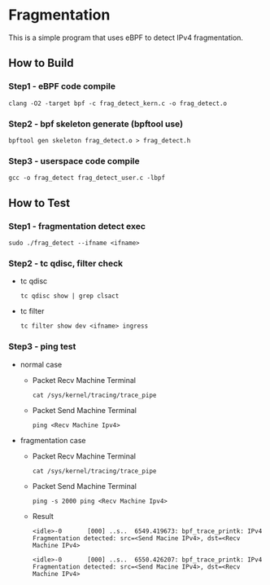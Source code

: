 # Fragmentation
This is a simple program that uses eBPF to detect IPv4 fragmentation.

## How to Build

### Step1 - eBPF code compile
```shell
clang -O2 -target bpf -c frag_detect_kern.c -o frag_detect.o
```

### Step2 - bpf skeleton generate (bpftool use)
```shell
bpftool gen skeleton frag_detect.o > frag_detect.h
```

### Step3 - userspace code compile
```shell
gcc -o frag_detect frag_detect_user.c -lbpf
```

## How to Test

### Step1 - fragmentation detect exec
```shell
sudo ./frag_detect --ifname <ifname>
```

### Step2 - tc qdisc, filter check
* tc qdisc
	```shell
	tc qdisc show | grep clsact
	```

* tc filter
	```shell
	tc filter show dev <ifname> ingress
	```

### Step3 - ping test 

* normal case
	* Packet Recv Machine Terminal
		```shell
		cat /sys/kernel/tracing/trace_pipe
		```
	* Packet Send Machine Terminal
		```shell
		ping <Recv Machine Ipv4>
		```

* fragmentation case
	* Packet Recv Machine Terminal
		```shell
		cat /sys/kernel/tracing/trace_pipe
		```
	* Packet Send Machine Terminal
		```shell
		ping -s 2000 ping <Recv Machine Ipv4>
		```
	* Result
		```
		<idle>-0       [000] ..s..  6549.419673: bpf_trace_printk: IPv4 Fragmentation detected: src=<Send Macine IPv4>, dst=<Recv Machine IPv4>

		<idle>-0       [000] ..s..  6550.426207: bpf_trace_printk: IPv4 Fragmentation detected: src=<Send Macine IPv4>, dst=<Recv Machine IPv4>
		```